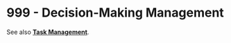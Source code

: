 # 999 - Decision-Making Management

See also **[Task Management](https://github.com/vanHeemstraSystems/task-management)**.
